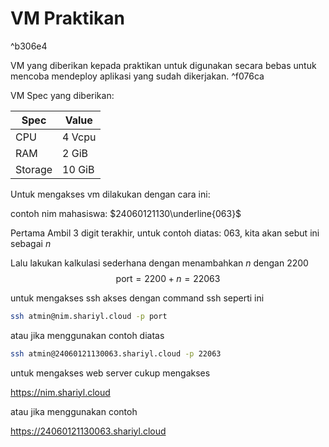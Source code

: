 # VM Praktikan

^b306e4

VM yang diberikan kepada praktikan untuk digunakan secara bebas untuk mencoba mendeploy aplikasi yang sudah dikerjakan. ^f076ca

VM Spec yang diberikan:

| Spec    | Value  |
| ------- | ------ |
| CPU     | 4 Vcpu |
| RAM     | 2 GiB  |
| Storage | 10 GiB |

Untuk mengakses vm dilakukan dengan cara ini:

contoh nim mahasiswa: $24060121130\underline{063}$

Pertama Ambil 3 digit terakhir, untuk contoh diatas: $063$, kita akan sebut ini sebagai $n$

Lalu lakukan kalkulasi sederhana dengan menambahkan $n$ dengan $2200$
$$\text{port} = 2200 + n = 22063$$

untuk mengakses ssh akses dengan command ssh seperti ini

```sh
ssh atmin@nim.shariyl.cloud -p port
```

atau jika menggunakan contoh diatas

```sh
ssh atmin@24060121130063.shariyl.cloud -p 22063
```

untuk mengakses web server cukup mengakses

https://nim.shariyl.cloud

atau jika menggunakan contoh

https://24060121130063.shariyl.cloud